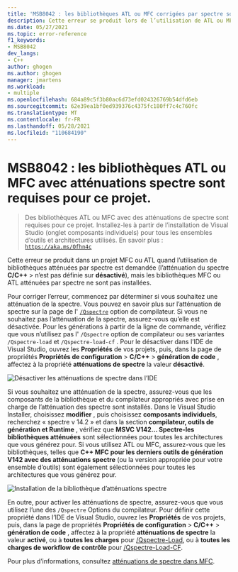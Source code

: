 ```yaml
---
title: 'MSB8042 : les bibliothèques ATL ou MFC corrigées par spectre sont requises pour ce projet'
description: Cette erreur se produit lors de l’utilisation de ATL ou MFC spectre-les bibliothèques atténuées sont demandées, mais les bibliothèques ATL ou MFC spectre atténuées ne sont pas installées.
ms.date: 05/27/2021
ms.topic: error-reference
f1_keywords:
- MSB8042
dev_langs:
- C++
author: ghogen
ms.author: ghogen
manager: jmartens
ms.workload:
- multiple
ms.openlocfilehash: 684a89c5f3b80ac6d73efd024326769b54dfd6eb
ms.sourcegitcommit: 62e39ea1bf0ed939376c4375fc180ff7c4c760fc
ms.translationtype: MT
ms.contentlocale: fr-FR
ms.lasthandoff: 05/28/2021
ms.locfileid: "110684190"
---
```

# <a name="msb8042-atl-or-mfc-libraries-with-spectre-mitigations-are-required-for-this-project"></a>MSB8042 : les bibliothèques ATL ou MFC avec atténuations spectre sont requises pour ce projet.

> Des bibliothèques ATL ou MFC avec des atténuations de spectre sont requises pour ce projet. Installez-les à partir de l’installation de Visual Studio (onglet composants individuels) pour tous les ensembles d’outils et architectures utilisés. En savoir plus : [`https://aka.ms/Ofhn4c`](https://aka.ms/Ofhn4c)

Cette erreur se produit dans un projet MFC ou ATL quand l’utilisation de bibliothèques atténuées par spectre est demandée (l’atténuation du spectre **C/C++**  >   n’est pas définie sur **désactivé**), mais les bibliothèques MFC ou ATL atténuées par spectre ne sont pas installées.

Pour corriger l’erreur, commencez par déterminer si vous souhaitez une atténuation de la spectre. Vous pouvez en savoir plus sur l’atténuation de spectre sur la page de l' [`/Qspectre`](/cpp/build/reference/qspectre) option de compilateur. Si vous ne souhaitez pas l’atténuation de la spectre, assurez-vous qu’elle est désactivée. Pour les générations à partir de la ligne de commande, vérifiez que vous n’utilisez pas l' `/Qspectre` option de compilateur ou ses variantes `/Qspectre-load` et `/Qspectre-load-cf` . Pour le désactiver dans l’IDE de Visual Studio, ouvrez les **Propriétés** de vos projets, puis, dans la page de propriétés **Propriétés de configuration**  >  **C/C++**  >  **génération de code** , affectez à la propriété **atténuations de spectre** la valeur **désactivé**.

![Désactiver les atténuations de spectre dans l’IDE](../media/errors/spectre-disable.png)

 Si vous souhaitez une atténuation de la spectre, assurez-vous que les composants de la bibliothèque et du compilateur appropriés avec prise en charge de l’atténuation des spectre sont installés. Dans le Visual Studio Installer, choisissez **modifier** , puis choisissez **composants individuels**, recherchez « spectre v 14.2 » et dans la section **compilateur, outils de génération et Runtime** , vérifiez que **MSVC V142... Spectre-les bibliothèques atténuées** sont sélectionnées pour toutes les architectures que vous générez pour. Si vous utilisez ATL ou MFC, assurez-vous que les bibliothèques, telles que **C++ MFC pour les derniers outils de génération V142 avec des atténuations spectre** (ou la version appropriée pour votre ensemble d’outils) sont également sélectionnées pour toutes les architectures que vous générez pour.

![Installation de la bibliothèque d’atténuations spectre](../media/errors/spectre-install-components.png)

En outre, pour activer les atténuations de spectre, assurez-vous que vous utilisez l’une des `/Qspectre` Options du compilateur. Pour définir cette propriété dans l’IDE de Visual Studio, ouvrez les **Propriétés** de vos projets, puis, dans la page de propriétés **Propriétés de configuration**  >  **C/C++**  >  **génération de code** , affectez à la propriété **atténuations de spectre** la valeur **activé**, ou à **toutes les charges** pour [/Qspectre-Load](/cpp/build/reference/qspectre-load), ou à **toutes les charges de workflow de contrôle** pour [/Qspectre-Load-CF](/cpp/build/reference/qspectre-load-cf).

Pour plus d’informations, consultez [atténuations de spectre dans MFC](https://devblogs.microsoft.com/cppblog/spectre-mitigations-in-msvc/).
